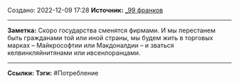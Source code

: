 Создано: 2022-12-09 17:28
**Источник:** [_99 франков](_99%20франков.md)
***
**Заметка:**  Скоро государства сменятся фирмами. И мы перестанем быть гражданами той или иной страны, мы будем жить в торговых марках – Майкрософтии или Макдоналдии – и зваться келвинкляйнитянами или ивсенлоранцами.
***
**Ссылки:** 
**Тэги:** #Потребление 


